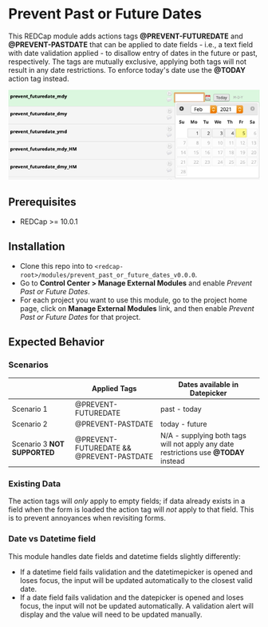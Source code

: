 # Prevent Past or Future Dates
This REDCap module adds actions tags __@PREVENT-FUTUREDATE__ and __@PREVENT-PASTDATE__ that can be applied to date fields - i.e., a text field with date validation applied - to disallow entry of dates in the future or past, respectively. The tags are mutually exclusive, applying both tags will not result in any date restrictions. To enforce today's date use the __@TODAY__ action tag instead.

![Prevent Future Date](img/prevent_futuredate_mdy.png)

## Prerequisites
- REDCap >= 10.0.1

## Installation
- Clone this repo into to `<redcap-root>/modules/prevent_past_or_future_dates_v0.0.0`.
- Go to **Control Center > Manage External Modules** and enable _Prevent Past or Future Dates_.
- For each project you want to use this module, go to the project home page, click on **Manage External Modules** link, and then enable _Prevent Past or Future Dates_ for that project.

## Expected Behavior

### Scenarios

|                              | Applied Tags                             | Dates available in Datepicker                                                         |
| -------------                | -------------                            | -------------                                                                         |
| Scenario 1                   | @PREVENT-FUTUREDATE                      | past - today                                                                          |
| Scenario 2                   | @PREVENT-PASTDATE                        | today - future                                                                        |
| Scenario 3 __NOT SUPPORTED__ | @PREVENT-FUTUREDATE && @PREVENT-PASTDATE | N/A - supplying both tags will not apply any date restrictions use __@TODAY__ instead |

### Existing Data
The action tags will _only_ apply to empty fields; if data already exists in a field when the form is loaded the action tag will _not_ apply to that field. This is to prevent annoyances when revisiting forms.

### Date vs Datetime field
This module handles date fields and datetime fields slightly differently:
* If a datetime field fails validation and the datetimepicker is opened and loses focus, the input will be updated automatically to the closest valid date.
* If a date field fails validation and the datepicker is opened and loses focus, the input will not be updated automatically. A validation alert will display and the value will need to be updated manually.
